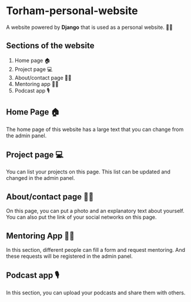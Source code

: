 # Torham-personal-website
A website powered by **Django** that is used as a personal website. 🐍🍃

## Sections of the website
1. Home page 🏠
2. Project page 💻
3. About/contact page 👨‍💻
4. Mentoring app 👨‍🏫
5. Podcast app 🎙


## Home Page 🏠
The home page of this website has a large text that you can change from the admin panel.

## Project page 💻
You can list your projects on this page. This list can be updated and changed in the admin panel.

## About/contact page 👨‍💻
On this page, you can put a photo and an explanatory text about yourself. You can also put the link of your social networks on this page.

## Mentoring App 👨‍🏫
In this section, different people can fill a form and request mentoring. And these requests will be registered in the admin panel.

## Podcast app 🎙
In this section, you can upload your podcasts and share them with others.
